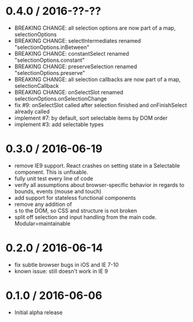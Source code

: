 0.4.0 / 2016-??-??
==================
- BREAKING CHANGE: all selection options are now part of a map, selectionOptions
- BREAKING CHANGE: selectIntermediates renamed "selectionOptions.inBetween"
- BREAKING CHANGE: constantSelect renamed "selectionOptions.constant"
- BREAKING CHANGE: preserveSelection renamed "selectionOptions.preserve"
- BREAKING CHANGE: all selection callbacks are now part of a map, selectionCallback
- BREAKING CHANGE: onSelectSlot renamed selectionOptions.onSelectionChange
- fix #9: onSelectSlot called after selection finished and onFinishSelect already called
- implement #7: by default, sort selectable items by DOM order
- implement #3: add selectable types

0.3.0 / 2016-06-19
==================
- remove IE9 support.  React crashes on setting state in a Selectable component.
  This is unfixable.
- fully unit test every line of code
- verify all assumptions about browser-specific behavior in regards to bounds,
  events (mouse and touch)
- add support for stateless functional components
- remove any addition of <div>s to the DOM, so CSS and structure is not broken
- split off selection and input handling from the main code.  Modular=maintainable

0.2.0 / 2016-06-14
==================
- fix subtle browser bugs in iOS and IE 7-10
- known issue: still doesn't work in IE 9

0.1.0 / 2016-06-06
==================
- Initial alpha release